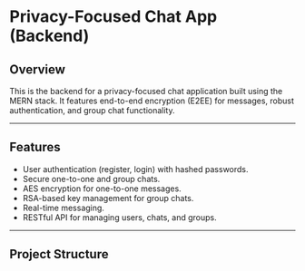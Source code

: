 # Privacy-Focused Chat App (Backend)

## Overview
This is the backend for a privacy-focused chat application built using the MERN stack. It features end-to-end encryption (E2EE) for messages, robust authentication, and group chat functionality.

---

## Features
- User authentication (register, login) with hashed passwords.
- Secure one-to-one and group chats.
- AES encryption for one-to-one messages.
- RSA-based key management for group chats.
- Real-time messaging.
- RESTful API for managing users, chats, and groups.

---

## Project Structure
